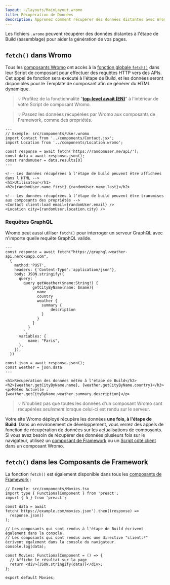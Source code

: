 ```yaml
---
layout: ~/layouts/MainLayout.wromo
title: Récupération de Données
description: Apprenez comment récupérer des données distantes avec Wromo en utilisant l'API fetch.
---
```


Les fichiers `.wromo` peuvent récupérer des données distantes à l'étape de Build (assemblage) pour aider la génération de vos pages.

## `fetch()` dans Wromo

Tous les [composants Wromo](/fr/core-concepts/wromo-components/) ont accès à la [fonction globale `fetch()`](https://developer.mozilla.org/fr/docs/Web/API/fetch) dans leur Script de composant pour effectuer des requêtes HTTP vers des APIs. Cet appel de fonction sera exécuté à l'étape de Build, et les données seront disponibles pour le Template de composant afin de générer du HTML dynamique.

> 💡 Profitez de la fonctionnalité "[**top-level await (EN)**](https://developer.mozilla.org/en-US/docs/Web/JavaScript/Reference/Operators/await#top_level_await)" à l'intérieur de votre Script de composant Wromo.

> 💡 Passez les données récupérées par Wromo aux composants de Framework, comme des propriétés.

```wromo
---
// Exemple: src/components/User.wromo
import Contact from '../components/Contact.jsx';
import Location from '../components/Location.wromo';

const response = await fetch('https://randomuser.me/api/');
const data = await response.json();
const randomUser = data.results[0]
---

<!-- Les données récupérées à l'étape de build peuvent être affichées dans l'HTML -->
<h1>Utilisateur</h1>
<h2>{randomUser.name.first} {randomUser.name.last}</h2>

<!-- Les données récupérées à l'étape de build peuvent être transmises aux composants des propriétés -->
<Contact client:load email={randomUser.email} />
<Location city={randomUser.location.city} />
```

### Requêtes GraphQL

Wromo peut aussi utiliser `fetch()` pour interroger un serveur GraphQL avec n'importe quelle requête GraphQL valide.

```wromo
---
const response = await fetch("https://graphql-weather-api.herokuapp.com",
  {
    method:'POST',
    headers: {'Content-Type':'application/json'},
    body: JSON.stringify({
      query: `
        query getWeather($name:String!) {
            getCityByName(name: $name){
              name
              country
              weather {
                summary {
                    description
                }
              }
            }
          }
        `,
      variables: {
          name: "Paris",
      },
    }),
  })

const json = await response.json();
const weather = json.data
---

<h1>Récupération des données météo à l'étape de Build</h2>
<h2>{weather.getCityByName.name}, {weather.getCityByName.country}</h3>
<p>Météo Actuelle : {weather.getCityByName.weather.summary.description}</p>
```

> 💡 N'oubliez pas que toutes les données d'un composant Wromo sont récupérées _seulement_ lorsque celui-ci est rendu sur le serveur.

Votre site Wromo déployé récupère les données **une fois, à l'étape de Build**. Dans un environement de développement, vous verrez des appels de fonction de récupération de données sur les actualisations de composants. Si vous avez besoin de récupérer des données plusieurs fois sur le navigateur, utilisez un [composant de Framework](/fr/core-concepts/framework-components/) ou un [Script côté client](/fr/core-concepts/wromo-components/#scripts-côté-client) dans un composant Wromo.

## `fetch()` dans les Composants de Framework

La fonction `fetch()` est également disponible dans tous les [composants de Framework](/fr/core-concepts/framework-components/) :

```tsx
// Exemple: src/components/Movies.tsx
import type { FunctionalComponent } from 'preact';
import { h } from 'preact';

const data = await fetch('https://example.com/movies.json').then((response) =>
  response.json()
);

// Les composants qui sont rendus à l'étape de Build écrivent également dans la console.
// Les composants qui sont rendus avec une directive "client:*" écrivent également dans la console du navigateur.
console.log(data);

const Movies: FunctionalComponent = () => {
  // Affiche le résultat sur la page
  return <div>{JSON.stringify(data)}</div>;
};

export default Movies;
```
